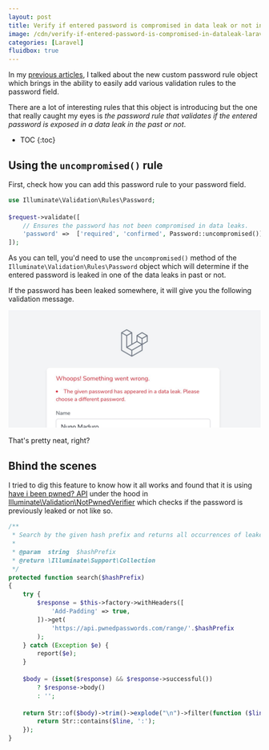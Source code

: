 ```yaml
---
layout: post
title: Verify if entered password is compromised in data leak or not in Laravel 8.x
image: /cdn/verify-if-entered-password-is-compromised-in-dataleak-laravel-8x.png
categories: [Laravel]
fluidbox: true
---
```


In my [previous articles](/the-new-custom-password-rule-object-in-laravel-8x/), I talked about the new custom password rule object which brings in the ability to easily add various validation rules to the password field.

There are a lot of interesting rules that this object is introducing but the one that really caught my eyes is *the password rule that validates if the entered password is exposed in a data leak in the past or not*.

* TOC
{:toc}

## Using the `uncompromised()` rule

First, check how you can add this password rule to your password field.

```php
use Illuminate\Validation\Rules\Password;

$request->validate([
    // Ensures the password has not been compromised in data leaks.
    'password' =>  ['required', 'confirmed', Password::uncompromised()],
]);
```

As you can tell, you'd need to use the `uncompromised()` method of the `Illuminate\Validation\Rules\Password` object which will determine if the entered password is leaked in one of the data leaks in past or not.

If the password has been leaked somewhere, it will give you the following validation message.

[![](/images/laravel-password-data-leak-validation.jpeg)](/images/laravel-password-data-leak-validation.jpeg)

That's pretty neat, right?

## Bhind the scenes

I tried to dig this feature to know how it all works and found that it is using [have i been pwned? API](https://haveibeenpwned.com/API/v3) under the hood in [Illuminate\Validation\NotPwnedVerifier](https://github.com/laravel/framework/blob/c5d57a7dbad9e3495e2e569d1aad17bb797ee969/src/Illuminate/Validation/NotPwnedVerifier.php) which checks if the password is previously leaked or not like so.

```php
/**
 * Search by the given hash prefix and returns all occurrences of leaked passwords.
 *
 * @param  string  $hashPrefix
 * @return \Illuminate\Support\Collection
 */
protected function search($hashPrefix)
{
    try {
        $response = $this->factory->withHeaders([
            'Add-Padding' => true,
        ])->get(
            'https://api.pwnedpasswords.com/range/'.$hashPrefix
        );
    } catch (Exception $e) {
        report($e);
    }

    $body = (isset($response) && $response->successful())
        ? $response->body()
        : '';

    return Str::of($body)->trim()->explode("\n")->filter(function ($line) {
        return Str::contains($line, ':');
    });
}
```